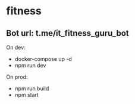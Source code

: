 # fitness

## Bot url: t.me/it_fitness_guru_bot

On dev:
- docker-compose up -d
- npm run dev

On prod:
- npm run build
- npm start
